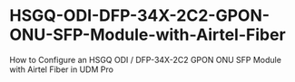 # HSGQ-ODI-DFP-34X-2C2-GPON-ONU-SFP-Module-with-Airtel-Fiber
How to Configure an HSGQ ODI / DFP-34X-2C2 GPON ONU SFP Module with Airtel Fiber in UDM Pro
